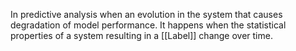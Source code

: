 In predictive analysis when an evolution in the system that causes degradation of model performance. It happens when the statistical properties of a system resulting in a [[Label]] change over time.